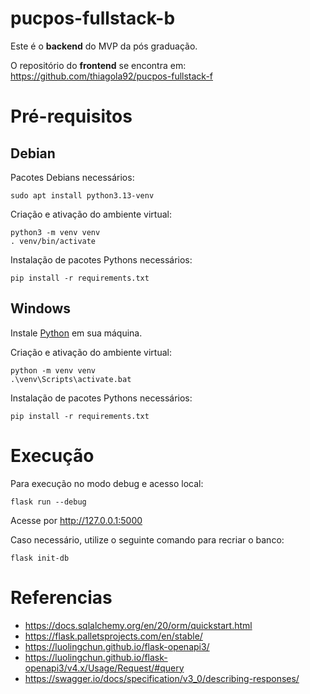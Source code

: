 # pucpos-fullstack-b
Este é o **backend** do MVP da pós graduação.  

O repositório do **frontend** se encontra em: https://github.com/thiagola92/pucpos-fullstack-f  

# Pré-requisitos

## Debian
Pacotes Debians necessários:  
```
sudo apt install python3.13-venv
```

Criação e ativação do ambiente virtual:  
```
python3 -m venv venv
. venv/bin/activate
```

Instalação de pacotes Pythons necessários:  
```
pip install -r requirements.txt
```

## Windows
Instale [Python](https://www.python.org/) em sua máquina.  

Criação e ativação do ambiente virtual:  
```
python -m venv venv
.\venv\Scripts\activate.bat
```

Instalação de pacotes Pythons necessários:  
```
pip install -r requirements.txt
```

# Execução
Para execução no modo debug e acesso local:  
```
flask run --debug
```
Acesse por http://127.0.0.1:5000  

Caso necessário, utilize o seguinte comando para recriar o banco:  
```
flask init-db
```

# Referencias
- https://docs.sqlalchemy.org/en/20/orm/quickstart.html
- https://flask.palletsprojects.com/en/stable/
- https://luolingchun.github.io/flask-openapi3/
- https://luolingchun.github.io/flask-openapi3/v4.x/Usage/Request/#query
- https://swagger.io/docs/specification/v3_0/describing-responses/

